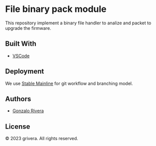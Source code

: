 # File binary pack module

This repository implement a binary file handler to analize and packet to upgrade the firmware.

## Built With

  - [VSCode]()

## Deployment

We use [Stable Mainline](https://www.bitsnbites.eu/a-stable-mainline-branching-model-for-git/) for git workflow and branching model.

## Authors

  - [Gonzalo Rivera](gonzaloriveras90@gmail.com)
  
## License

© 2023 grivera. All rights reserved.